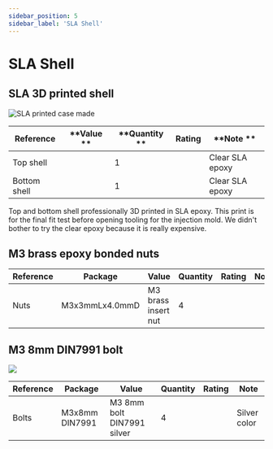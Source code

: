 ```yaml
---
sidebar_position: 5
sidebar_label: 'SLA Shell'
---
```


# SLA Shell

## SLA 3D printed shell
![SLA printed case made](./img/slav10.jpg)

|**Reference**  |**Value  **|**Quantity  **|**Rating**  |**Note  **|
|-|-|-|-|-|
|Top shell  ||1  ||Clear SLA epoxy  |
|Bottom shell||1||Clear SLA epoxy|

Top and bottom shell professionally 3D printed in SLA epoxy. This print is for the final fit test before opening tooling for the injection mold. We didn't bother to try the clear epoxy because it is really expensive.

## M3 brass epoxy bonded nuts

|**Reference**|**Package**|**Value**|**Quantity**|**Rating**|**Note**|
|-|-|-|-|-|-|
|Nuts  |M3x3mmLx4.0mmD|M3 brass insert nut  |4  ||

## M3 8mm DIN7991 bolt
  
![](./img/din7991.png)

|**Reference**|**Package**|**Value**|**Quantity**|**Rating**|**Note**|
|-|-|-|-|-|-|
|Bolts|M3x8mm DIN7991|M3 8mm bolt DIN7991 silver|4||Silver color|


